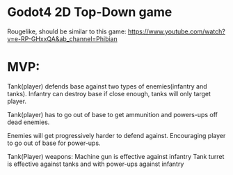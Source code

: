 # Godot4 2D Top-Down game

Rougelike, should be similar to this game:
https://www.youtube.com/watch?v=e-RP-GHxxQA&ab_channel=Phibian


# MVP:

Tank(player) defends base against two types of enemies(infantry and tanks). Infantry can destroy base if close enough, tanks will only target player.

Tank(player) has to go out of base to get ammunition and powers-ups off dead enemies.

Enemies will get progressively harder to defend against. Encouraging player to go out of base for power-ups.  

Tank(Player) weapons:
    Machine gun is effective against infantry
    Tank turret is effective against tanks and with power-ups against infantry
